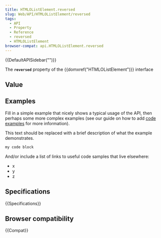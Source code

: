 ```yaml
---
title: HTMLOListElement.reversed
slug: Web/API/HTMLOListElement/reversed
tags:
  - API
  - Property
  - Reference
  - reversed
  - HTMLOListElement
browser-compat: api.HTMLOListElement.reversed
---
```

{{DefaultAPISidebar("")}}

The **`reversed`** property of the {{domxref("HTMLOListElement")}} interface 

## Value



## Examples

Fill in a simple example that nicely shows a typical usage of the API, then perhaps some more complex examples (see our guide on how to add [code examples](/en-US/docs/MDN/Contribute/Structures/Code_examples) for more information).

This text should be replaced with a brief description of what the example demonstrates.

```js
my code block
```

And/or include a list of links to useful code samples that live elsewhere:

*   x
*   y
*   z

## Specifications

{{Specifications}}

## Browser compatibility

{{Compat}}


